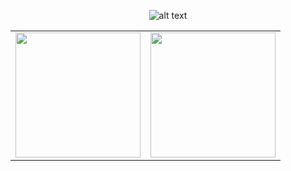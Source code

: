 <p align="center">
 <img src="https://i.ibb.co/QvXHyTf/Screenshot-2024-01-27-235909-removebg-preview.png&" alt="alt text">
</p>

<table align="center">
 <tr>
    <td><a href="https://github.com/anuraghazra/github-readme-stats"><img height=200 src="https://github-readme-stats.vercel.app/api?username=0xB1RDY&theme=shadow_red" /></a></td>
    <td><a href="https://github.com/anuraghazra/convoychat"><img height=200 src="https://github-readme-stats.vercel.app/api/top-langs?username=0xB1RDY&layout=compact&langs_count=8&card_width=320&theme=shadow_red" /></a></td>
 </tr>
</table>
